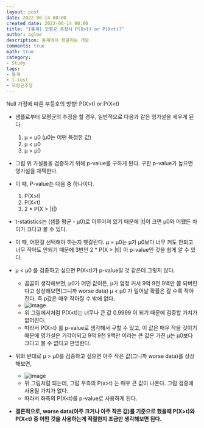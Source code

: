 ```yaml
---
layout: post
date: 2022-06-14 00:00
created_date: 2022-06-14 00:00
title: "[통계] 모평균 추정시 P(X>t) or P(X<t)?"
author: oglee
description: 통계에서 헷갈리는 개념
comments: true
math: true
category:
- Study
tags:
- 통계
- t-test
- 모평균추정
---
```


Null 가정에 따른 부등호의 방향! P(X>t) or P(X<t)
<!--more-->

- 샘플로부터 모평균의 추정을 할 경우, 일반적으로 다음과 같은 영가설을 세우게 된다.
  1. μ = μ0 (μ0는 어떤 특정한 값)
  2. μ < μ0
  3. μ > μ0
 
- 그럼 위 가설들을 검증하기 위해 p-value를 구하게 된다. 구한 p-value가 높으면 영가설을 채택한다.
- 이 때, P-value는 다음 중 하나이다.
  1. P(X>t)
  2. P(X<t)
  3. 2 * P(X > |t|)
- t-statistics는 (샘플 평균 - μ0)로 이루어져 있기 때문에 |t|이 크면 μ0와 어쨌든 차이가 크다고 볼 수 있다.
- 이 때, 어떤걸 선택해야 하는지 헷갈린다. μ = μ0는 μ가 μ0보다 너무 커도 안되고 너무 작아도 안되기 때문에 3번인 2 * P(X > |t|) 이 p-value인 것을 쉽게 알 수 있다.
- μ < μ0 를 검증하고 싶으면 P(X<t)가 p-value일 것 같은데 그렇지 않다.
  - 곰곰히 생각해보면, μ0가 어떤 값이든, μ가 엄청 커서 9억 9천 9백만 쯤 되버린다고 상상해보면(그니까 worse data) μ < μ0 가 일어날 확률은 갈 수록 작아진다. 즉 p값은 매우 작아질 수 밖에 없다.
  - ![image](https://user-images.githubusercontent.com/18374514/173586822-b83df71a-8a7c-4d2e-a8ec-6300c55e571b.png)
  - 위 그림에서처럼 P(X<t)는 너무나 큰 값 0.9999 이 되기 때문에 검증할 가치가 없어진다. 
  - 따라서 P(X>t) 를 p-value로 생각해서 구할 수 있고, 이 값은 매우 작을 것이기 때문에 영가설은 기각이되고 9척 9천 9백만 이라는 큰 값은 가진 μ는 μ0보다 크다고 볼 수 없다고 판명한다.
- 위와 반대로 μ > μ0를 검증하고 싶으면 아주 작은 값(그니까 worse data)를 상상해보면,
  - ![image](https://user-images.githubusercontent.com/18374514/173588148-c6d2554b-d277-4f0a-ba61-6f5468b247fe.png)
  - 위 그림처럼 되는데, 그럼 우측의 P(x>t) 는 매우 큰 값이 나온다. 그럼 검증에 사용될 가치가 없다.
  - 따라서 좌측의 P(X<t)를 p-value로 사용하게 된다.
- **결론적으로, worse data(아주 크거나 아주 작은 값)를 기준으로 했을때 P(X>t)와 P(X<t) 중 어떤 것을 사용하는게 적절한지 조금만 생각해보면 된다.**

